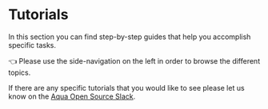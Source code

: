 # Tutorials

In this section you can find step-by-step guides that help you accomplish specific tasks.

👈 Please use the side-navigation on the left in order to browse the different topics.

If there are any specific tutorials that you would like to see please let us know on the [Aqua Open Source Slack](https://slack.aquasec.com/).
